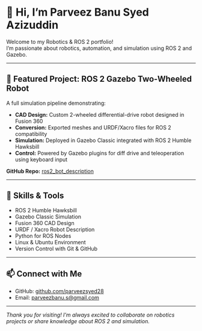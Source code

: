 # 👋 Hi, I’m Parveez Banu Syed Azizuddin

Welcome to my Robotics & ROS 2 portfolio!  
I’m passionate about robotics, automation, and simulation using ROS 2 and Gazebo.

---

## 🚀 Featured Project: ROS 2 Gazebo Two-Wheeled Robot

A full simulation pipeline demonstrating:

- **CAD Design:** Custom 2-wheeled differential-drive robot designed in Fusion 360
- **Conversion:** Exported meshes and URDF/Xacro files for ROS 2 compatibility
- **Simulation:** Deployed in Gazebo Classic integrated with ROS 2 Humble Hawksbill
- **Control:** Powered by Gazebo plugins for diff drive and teleoperation using keyboard input

**GitHub Repo:** [ros2_bot_description](https://github.com/parveezsyed28/ros2_bot_description)


---

## 🔧 Skills & Tools

- ROS 2 Humble Hawksbill  
- Gazebo Classic Simulation  
- Fusion 360 CAD Design  
- URDF / Xacro Robot Description  
- Python for ROS Nodes  
- Linux & Ubuntu Environment  
- Version Control with Git & GitHub

---

## 📫 Connect with Me

- GitHub: [github.com/parveezsyed28](https://github.com/parveezsyed28)  
- Email: parveezbanu.s@gmail.com  

---

*Thank you for visiting! I’m always excited to collaborate on robotics projects or share knowledge about ROS 2 and simulation.*
